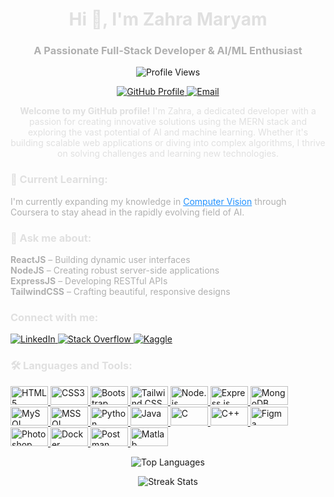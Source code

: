 <h1 align="center" style="color: #e0e0e0;">Hi 👋, I'm Zahra Maryam</h1>
<h3 align="center" style="color: #b0b0b0;">A Passionate Full-Stack Developer & AI/ML Enthusiast</h3>

<p align="center">
  <img src="https://komarev.com/ghpvc/?username=zahramarym&label=Profile%20Views&color=000000&style=flat-square" alt="Profile Views" />
</p>

<p align="center">
  <a href="https://github.com/zahramarym" target="_blank">
    <img src="https://img.shields.io/badge/GitHub-Profile-%23121011?style=flat-square&logo=github&logoColor=white" alt="GitHub Profile" />
  </a>
  <a href="mailto:zahramarym@gmail.com" target="_blank">
    <img src="https://img.shields.io/badge/Email-zahramarym@gmail.com-%23D14836?style=flat-square&logo=gmail&logoColor=white" alt="Email" />
  </a>
</p>

<p align="center" style="color: #e0e0e0;">
  <strong>Welcome to my GitHub profile!</strong> I'm Zahra, a dedicated developer with a passion for creating innovative solutions using the MERN stack and exploring the vast potential of AI and machine learning. Whether it's building scalable web applications or diving into complex algorithms, I thrive on solving challenges and learning new technologies.
</p>

<h3 align="left" style="color: #e0e0e0;">🌱 Current Learning:</h3>
<p align="left" style="color: #b0b0b0;">
  I'm currently expanding my knowledge in <a href="https://www.coursera.org" target="_blank" style="color: #1e90ff;">Computer Vision</a> through Coursera to stay ahead in the rapidly evolving field of AI.
</p>

<h3 align="left" style="color: #e0e0e0;">💬 Ask me about:</h3>
<p align="left" style="color: #b0b0b0;">
  <strong>ReactJS</strong> – Building dynamic user interfaces<br>
  <strong>NodeJS</strong> – Creating robust server-side applications<br>
  <strong>ExpressJS</strong> – Developing RESTful APIs<br>
  <strong>TailwindCSS</strong> – Crafting beautiful, responsive designs
</p>

<h3 align="left" style="color: #e0e0e0;">Connect with me:</h3>
<p align="left">
  <a href="https://linkedin.com/in/zahra-maryam-775b31227/" target="_blank">
    <img src="https://img.shields.io/badge/LinkedIn-Zahra%20Maryam-%230077B5?style=flat-square&logo=linkedin&logoColor=white" alt="LinkedIn" />
  </a>
  <a href="https://stackoverflow.com/users/18849706/zahra-maryam" target="_blank">
    <img src="https://img.shields.io/badge/Stack%20Overflow-Zahra%20Maryam-%23F48024?style=flat-square&logo=stackoverflow&logoColor=white" alt="Stack Overflow" />
  </a>
  <a href="https://kaggle.com/zahramaryam777" target="_blank">
    <img src="https://img.shields.io/badge/Kaggle-Zahra%20Maryam-%23007A00?style=flat-square&logo=kaggle&logoColor=white" alt="Kaggle" />
  </a>
</p>

<h3 align="left" style="color: #e0e0e0;">🛠️ Languages and Tools:</h3>
<p align="left">
  <!-- Frontend Technologies -->
  <a href="https://developer.mozilla.org/en-US/docs/Web/HTML" target="_blank" rel="noreferrer">
    <img src="https://img.shields.io/badge/HTML5-%23E34F26?style=flat-square&logo=html5&logoColor=white" alt="HTML5" width="60" height="30"/>
  </a>
  <a href="https://www.w3schools.com/css/" target="_blank" rel="noreferrer">
    <img src="https://img.shields.io/badge/CSS3-%231572B6?style=flat-square&logo=css3&logoColor=white" alt="CSS3" width="60" height="30"/>
  </a>
  <a href="https://getbootstrap.com" target="_blank" rel="noreferrer">
    <img src="https://img.shields.io/badge/Bootstrap-%23563D7C?style=flat-square&logo=bootstrap&logoColor=white" alt="Bootstrap" width="60" height="30"/>
  </a>
  <a href="https://tailwindcss.com/" target="_blank" rel="noreferrer">
    <img src="https://img.shields.io/badge/Tailwind%20CSS-%2338B2AC?style=flat-square&logo=tailwindcss&logoColor=white" alt="Tailwind CSS" width="60" height="30"/>
  </a>

  <!-- Backend Technologies -->
  <a href="https://nodejs.org" target="_blank" rel="noreferrer">
    <img src="https://img.shields.io/badge/Node.js-%23339933?style=flat-square&logo=node.js&logoColor=white" alt="Node.js" width="60" height="30"/>
  </a>
  <a href="https://expressjs.com" target="_blank" rel="noreferrer">
    <img src="https://img.shields.io/badge/Express.js-%23404d59?style=flat-square&logo=express&logoColor=white" alt="Express.js" width="60" height="30"/>
  </a>
  <a href="https://www.mongodb.com/" target="_blank" rel="noreferrer">
    <img src="https://img.shields.io/badge/MongoDB-%2347A248?style=flat-square&logo=mongodb&logoColor=white" alt="MongoDB" width="60" height="30"/>
  </a>
  <a href="https://www.mysql.com/" target="_blank" rel="noreferrer">
    <img src="https://img.shields.io/badge/MySQL-%234479A1?style=flat-square&logo=mysql&logoColor=white" alt="MySQL" width="60" height="30"/>
  </a>
  <a href="https://www.microsoft.com/en-us/sql-server" target="_blank" rel="noreferrer">
    <img src="https://img.shields.io/badge/MSSQL-%23CC2927?style=flat-square&logo=microsoftsqlserver&logoColor=white" alt="MSSQL" width="60" height="30"/>
  </a>

  <!-- Programming Languages -->
  <a href="https://www.python.org" target="_blank" rel="noreferrer">
    <img src="https://img.shields.io/badge/Python-%233875A3?style=flat-square&logo=python&logoColor=white" alt="Python" width="60" height="30"/>
  </a>
  <a href="https://www.java.com" target="_blank" rel="noreferrer">
    <img src="https://img.shields.io/badge/Java-%23F7DF1C?style=flat-square&logo=java&logoColor=white" alt="Java" width="60" height="30"/>
  </a>
  <a href="https://www.cprogramming.com/" target="_blank" rel="noreferrer">
    <img src="https://img.shields.io/badge/C-%2300599C?style=flat-square&logo=c&logoColor=white" alt="C" width="60" height="30"/>
  </a>
  <a href="https://www.w3schools.com/cpp/" target="_blank" rel="noreferrer">
    <img src="https://img.shields.io/badge/C%2B%2B-%2300599C?style=flat-square&logo=cplusplus&logoColor=white" alt="C++" width="60" height="30"/>
  </a>

  <!-- Design and Tools -->
  <a href="https://www.figma.com/" target="_blank" rel="noreferrer">
    <img src="https://img.shields.io/badge/Figma-%23324C77?style=flat-square&logo=figma&logoColor=white" alt="Figma" width="60" height="30"/>
  </a>
  <a href="https://www.photoshop.com/en" target="_blank" rel="noreferrer">
    <img src="https://img.shields.io/badge/Photoshop-%23FF6F00?style=flat-square&logo=adobephotoshop&logoColor=white" alt="Photoshop" width="60" height="30"/>
  </a>
  <a href="https://www.docker.com/" target="_blank" rel="noreferrer">
    <img src="https://img.shields.io/badge/Docker-%230db7ed?style=flat-square&logo=docker&logoColor=white" alt="Docker" width="60" height="30"/>
  </a>
  <a href="https://postman.com" target="_blank" rel="noreferrer">
    <img src="https://img.shields.io/badge/Postman-%23FF6C37?style=flat-square&logo=postman&logoColor=white" alt="Postman" width="60" height="30"/>
  </a>
  <a href="https://www.mathworks.com/" target="_blank" rel="noreferrer">
    <img src="https://img.shields.io/badge/Matlab-%23e16737?style=flat-square&logo=matlab&logoColor=white" alt="Matlab" width="60" height="30"/>
  </a>
</p>

<p align="center">
  <img src="https://github-readme-stats.vercel.app/api/top-langs?username=zahramarym&show_icons=true&locale=en&layout=compact&hide_title=true&bg_color=000000&text_color=ffffff" alt="Top Languages" />
</p>

<p align="center">
  <img src="https://github-readme-streak-stats.herokuapp.com/?user=zahramarym&background=000000&stroke=ffffff&ring=ffffff&fire=ffffff&currStreakLabel=ffffff&sideLabels=ffffff&sideNums=ffffff&dates=ffffff" alt="Streak Stats" />
</p>
